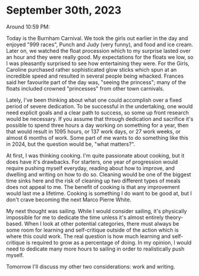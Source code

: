 # September 30th, 2023

Around 10:59 PM:

Today is the Burnham Carnival. We took the girls out earlier in the day and enjoyed "999 races", Punch and Judy (very funny), and food and ice cream. Later on, we watched the float procession which to my surprise lasted over an hour and they were really good. My expectations for the floats we low, so I was pleasantly surprised to see how entertaining they were. For the Girls, Caroline purchased rather sophisticated glow sticks which spun at an incredible speed and resulted in several people being whacked. Frances said her favourite part of the day was, "seeing the princess"; many of the floats included crowned "princesses" from other town carnivals.

Lately, I've been thinking about what one could accomplish over a fixed period of severe dedication. To be successful in the undertaking, one would need explicit goals and a clear path to success, so some up front research would be necessary. If you assume that through dedication and sacrifice it's possible to spend three hours a day working on something for a year, then that would result in 1095 hours, or 137 work days, or 27 work weeks, or almost 6 months of work. Some part of me wants to do something like this in 2024, but the question would be, "what matters?". 

At first, I was thinking cooking. I'm quite passionate about cooking, but it does have it's drawbacks. For starters, one year of progression would require pushing myself everyday, reading about how to improve, and dwelling and writing on how to do so. Cleaning would be one of the biggest time sinks here and the risk of cleaning up two different types of meals does not appeal to me. The benefit of cooking is that any improvement would last me a lifetime. Cooking is something I do want to be good at, but I don't crave becoming the next Marco Pierre White.

My next thought was sailing. While I would consider sailing, it's physically impossible for me to dedicate the time unless it's almost entirely theory-based. When I look at other potential categories, there must always be some room for learning and self-critique outside of the action which is where this could work. The real question is how much learning and self-critique is required to grow as a percentage of doing. In my opinion, I would need to dedicate many more hours to sailing in order to realistically push myself.

Tomorrow I'll discuss my other two considerations: work and writing.